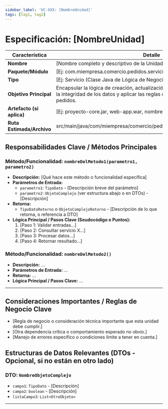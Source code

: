 ```yaml
---
sidebar_label: 'UC-XXX: [NombreUnidad]'
tags: [tag1, tag2]
---
```


# Especificación: [NombreUnidad]

| Característica          | Detalle                                                                 |
| ----------------------- | ----------------------------------------------------------------------- |
| **Nombre** | [Nombre completo y descriptivo de la Unidad]                            |
| **Paquete/Módulo** | [Ej: com.miempresa.comercio.pedidos.servicio]                                     |
| **Tipo** | [Ej: Servicio (Clase Java de Lógica de Negocio)] |
| **Objetivo Principal** | Encapsular la lógica de creación, actualización y consulta de pedidos. Asegurar la integridad de los datos y aplicar las reglas de negocio correspondientes a los pedidos.              |
| **Artefacto (si aplica)** | [Ej: proyecto-core.jar, web-app.war, nombre-microservicio]              |
| **Ruta Estimada/Archivo** | src/main/java/com/miempresa/comercio/pedidos/servicio/GestorDePedidos.java                               |

## Responsabilidades Clave / Métodos Principales

### Método/Funcionalidad: `nombreDelMetodo1(parametro1, parametro2)`

* **Descripción:** [Qué hace este método o funcionalidad específica]
* **Parámetros de Entrada:**
    * `parametro1`: `TipoDato` - [Descripción breve del parámetro]
    * `parametro2`: `ObjetoComplejo` (ver estructura abajo o en DTOs) - [Descripción]
* **Retorna:**
    * `TipoDatoRetorno` o `ObjetoComplejoRetorno` - [Descripción de lo que retorna, o referencia a DTO]
* **Lógica Principal / Pasos Clave (Seudocódigo o Puntos):**
    1.  [Paso 1: Validar entradas...]
    2.  [Paso 2: Consultar servicio X...]
    3.  [Paso 3: Procesar datos...]
    4.  [Paso 4: Retornar resultado...]

### Método/Funcionalidad: `nombreDelMetodo2()`

* **Descripción:** ...
* **Parámetros de Entrada:** ...
* **Retorna:** ...
* **Lógica Principal / Pasos Clave:** ...

---

## Consideraciones Importantes / Reglas de Negocio Clave

* [Regla de negocio o consideración técnica importante que esta unidad debe cumplir.]
* [Otra dependencia crítica o comportamiento esperado no obvio.]
* [Manejo de errores específico o condiciones límite a tener en cuenta.]

## Estructuras de Datos Relevantes (DTOs - Opcional, si no están en otro lado)

### DTO: `NombreObjetoComplejo`
* `campo1`: `TipoDato` - [Descripción]
* `campo2`: `boolean` - [Descripción]
* `listaCampo3`: `List<OtroObjeto>`

---